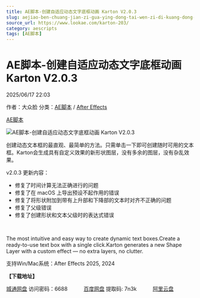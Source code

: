 ```yaml
---
title: AE脚本-创建自适应动态文字底框动画 Karton V2.0.3
slug: aejiao-ben-chuang-jian-zi-gua-ying-dong-tai-wen-zi-di-kuang-dong-hua-karton-v2-0-3
source_url: https://www.lookae.com/karton-203/
category: aescripts
tags: [AE脚本]
---
```

# AE脚本-创建自适应动态文字底框动画 Karton V2.0.3

2025/06/17 22:03

作者：大众脸
分类：[AE脚本](https://www.lookae.com/after-effects/aescripts/) / [After Effects](https://www.lookae.com/after-effects/)

[AE脚本](https://www.lookae.com/tag/ae%e8%84%9a%e6%9c%ac/)

![AE脚本-创建自适应动态文字底框动画 Karton V2.0.3](https://www.lookae.com/wp-content/uploads/2024/10/Karton-121.jpg "AE脚本-创建自适应动态文字底框动画 Karton V2.0.3-LookAE.com")

创建动态文本框的最直观、最简单的方法。只需单击一下即可创建随时可用的文本框。Karton会生成具有自定义效果的新形状图层，没有多余的图层，没有杂乱效果。

v2.0.3 更新内容：

* 修复了时间计算无法正确进行的问题
* 修复了在 macOS 上导出预设不起作用的错误
* 修复了将形状附加到带有上升部和下降部的文本时对齐不正确的问题
* 修复了父级错误
* 修复了创建形状和文本父级时的表达式错误

[﻿﻿﻿](https://cloud.video.taobao.com/play/u/null/p/1/e/6/t/1/473999538354.mp4)

The most intuitive and easy way to create dynamic text boxes.Create a ready-to-use text box with a single click.Karton generates a new Shape Layer with a custom effect — no extra layers, no clutter.

支持Win/Mac系统：After Effects 2025, 2024

**【下载地址】**

[城通网盘](https://url70.ctfile.com/f/2827370-1518003652-b0b815?p=4431) 访问密码：6688           [百度网盘](https://pan.baidu.com/s/1TQWH4nuPg_zIPX-0V-2JOg?pwd=7n3k) 提取码: 7n3k           [阿里云盘](https://www.alipan.com/s/SexV2YCgYS2)
